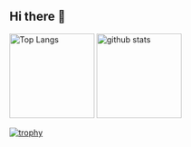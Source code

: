 ## Hi there 👋

<!--
**satt-nagasaka/satt-nagasaka** is a ✨ _special_ ✨ repository because its `README.md` (this file) appears on your GitHub profile.

Here are some ideas to get you started:

- 🔭 I’m currently working on ...
- 🌱 I’m currently learning ...
- 👯 I’m looking to collaborate on ...
- 🤔 I’m looking for help with ...
- 💬 Ask me about ...
- 📫 How to reach me: ...
- 😄 Pronouns: ...
- ⚡ Fun fact: ...
-->
<p align="left"> 
  <img alt="Top Langs" height="150px" src="https://github-readme-stats.vercel.app/api/top-langs/?username=satt-nagasaka&layout=compact&count_private=true&show_icons=true&theme=onedark" />
  <img alt="github stats" height="150px" src="https://github-readme-stats.vercel.app/api?username=satt-nagasaka&count_private=true&show_icons=true&show_icons=true&theme=onedark" />
</p>

[![trophy](https://github-profile-trophy.vercel.app/?username=satt-nagasaka&theme=onedark&column=7
)](https://github.com/ryo-ma/github-profile-trophy)

